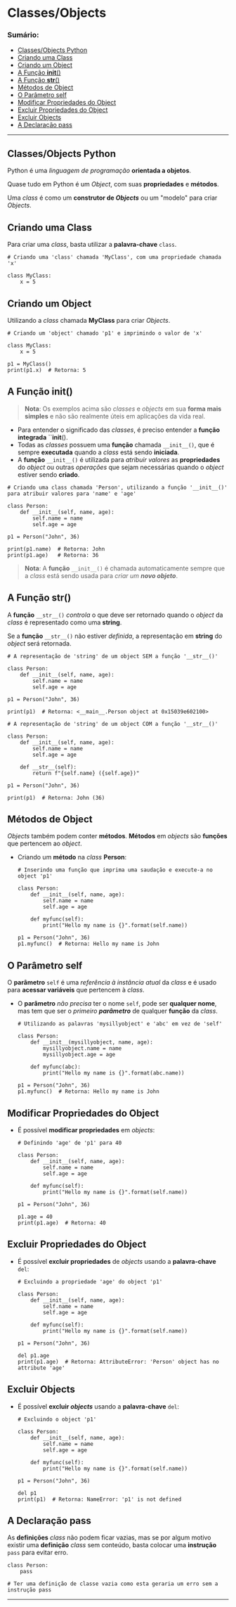 # Classes/Objects

### Sumário:

- [Classes/Objects Python](#classesobjects-python)
- [Criando uma Class](#criando-uma-class)
- [Criando um Object](#criando-um-object)
- [A Função __init__()](#a-função-init)
- [A Função __str__()](#a-função-str)
- [Métodos de Object](#métodos-de-object)
- [O Parâmetro self](#o-parâmetro-self)
- [Modificar Propriedades do Object](#modificar-propriedades-do-object)
- [Excluir Propriedades do Object](#excluir-propriedades-do-object)
- [Excluir Objects](#excluir-objects)
- [A Declaração pass](#a-declaração-pass)

---

## Classes/Objects Python

Python é uma _linguagem de programação_ **orientada a objetos**.

Quase tudo em Python é um _Object_, com suas **propriedades** e **métodos**.

Uma _class_ é como um **construtor de _Objects_** ou um "modelo" para criar _Objects_.

## Criando uma Class

Para criar uma _class_, basta utilizar a **palavra-chave** ``class``.

```
# Criando uma 'class' chamada 'MyClass', com uma propriedade chamada 'x'

class MyClass:
    x = 5
```

## Criando um Object

Utilizando a _class_ chamada **MyClass** para criar _Objects_.

```
# Criando um 'object' chamado 'p1' e imprimindo o valor de 'x'

class MyClass:
    x = 5

p1 = MyClass()
print(p1.x)  # Retorna: 5
```

## A Função __init__()

> **Nota**: Os exemplos acima são _classes_ e _objects_ em sua **forma mais simples** e não são realmente úteis em aplicações da vida real.

- Para entender o significado das _classes_, é preciso entender a **função integrada** ``__init__().
- Todas as _classes_ possuem uma **função** chamada ``__init__()``, que é sempre **executada** quando a _class_ está sendo **iniciada**.
- A **função** ``__init__()`` é utilizada para _atribuir valores_ as **propriedades** do _object_ ou outras _operações_ que sejam necessárias quando o _object_ estiver sendo **criado**.

```
# Criando uma class chamada 'Person', utilizando a função '__init__()' para atribuir valores para 'name' e 'age'

class Person:
    def __init__(self, name, age):
        self.name = name
        self.age = age

p1 = Person("John", 36)

print(p1.name)  # Retorna: John
print(p1.age)   # Retorna: 36
```

> **Nota**: A **função** ``__init__()`` é chamada automaticamente sempre que a _class_ está sendo usada para _criar um **novo objeto**_.

## A Função __str__()

A **função** ``__str__()`` _controla_ o que deve ser retornado quando o _object_ da _class_ é representado como uma **string**.

Se a **função** ``__str__()`` não estiver _definida_, a representação em **string** do _object_ será retornada.

```
# A representação de 'string' de um object SEM a função '__str__()'

class Person:
    def __init__(self, name, age):
        self.name = name
        self.age = age

p1 = Person("John", 36)

print(p1)  # Retorna: <__main__.Person object at 0x15039e602100>
```

```
# A representação de 'string' de um object COM a função '__str__()'

class Person:
    def __init__(self, name, age):
        self.name = name
        self.age = age

    def __str__(self):
        return f"{self.name} ({self.age})"

p1 = Person("John", 36)

print(p1)  # Retorna: John (36)
```

## Métodos de Object

_Objects_ também podem conter **métodos**. **Métodos** em _objects_ são **funções** que pertencem ao _object_.

- Criando um **método** na _class_ **Person**:
    ```
    # Inserindo uma função que imprima uma saudação e execute-a no object 'p1'

    class Person:
        def __init__(self, name, age):
            self.name = name
            self.age = age

        def myfunc(self):
            print("Hello my name is {}".format(self.name))

    p1 = Person("John", 36)
    p1.myfunc()  # Retorna: Hello my name is John
    ```

## O Parâmetro self

O **parâmetro** ``self`` é uma _referência à instância atual_ da _class_ e é usado para **acessar variáveis** que pertencem à _class_.

- O **parâmetro** _não precisa_ ter o nome ``self``, pode ser **qualquer nome**, mas tem que ser o _primeiro **parâmetro**_ de qualquer **função** da _class_.
    ```
    # Utilizando as palavras 'mysillyobject' e 'abc' em vez de 'self'

    class Person:
        def __init__(mysillyobject, name, age):
            mysillyobject.name = name
            mysillyobject.age = age
        
        def myfunc(abc):
            print("Hello my name is {}".format(abc.name))

    p1 = Person("John", 36)
    p1.myfunc()  # Retorna: Hello my name is John
    ```

## Modificar Propriedades do Object

- É possível **modificar propriedades** em _objects_:
    ```
    # Definindo 'age' de 'p1' para 40

    class Person:
        def __init__(self, name, age):
            self.name = name
            self.age = age

        def myfunc(self):
            print("Hello my name is {}".format(self.name))

    p1 = Person("John", 36)

    p1.age = 40
    print(p1.age)  # Retorna: 40
    ```

## Excluir Propriedades do Object

- É possível **excluir propriedades** de _objects_ usando a **palavra-chave** ``del``:
    ```
    # Excluindo a propriedade 'age' do object 'p1'

    class Person:
        def __init__(self, name, age):
            self.name = name
            self.age = age

        def myfunc(self):
            print("Hello my name is {}".format(self.name))

    p1 = Person("John", 36)

    del p1.age
    print(p1.age)  # Retorna: AttributeError: 'Person' object has no attribute 'age'
    ```

## Excluir Objects

- É possível **excluir _objects_** usando a **palavra-chave** ``del``:
    ```
    # Excluindo o object 'p1'

    class Person:
        def __init__(self, name, age):
            self.name = name
            self.age = age

        def myfunc(self):
            print("Hello my name is {}".format(self.name))

    p1 = Person("John", 36)

    del p1
    print(p1)  # Retorna: NameError: 'p1' is not defined
    ```

## A Declaração pass

As **definições** _class_ não podem ficar vazias, mas se por algum motivo existir uma **definição** _class_ sem conteúdo, basta colocar uma **instrução** ``pass`` para evitar erro.

```
class Person:
    pass

# Ter uma definição de classe vazia como esta geraria um erro sem a instrução pass
```

---